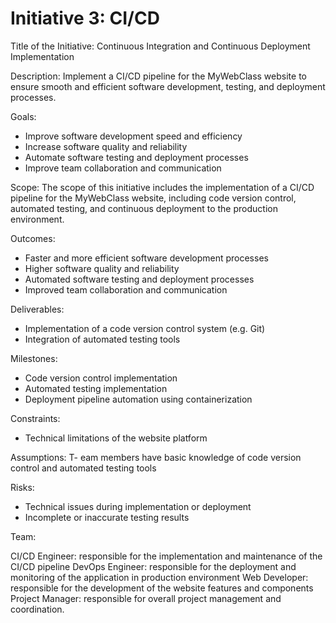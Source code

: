 # Initiative 3: CI/CD
Title of the Initiative: Continuous Integration and Continuous Deployment Implementation

Description: Implement a CI/CD pipeline for the MyWebClass website to ensure smooth and efficient software development, testing, and deployment processes.

Goals:
- Improve software development speed and efficiency
- Increase software quality and reliability
- Automate software testing and deployment processes
- Improve team collaboration and communication

Scope: The scope of this initiative includes the implementation of a CI/CD pipeline for the MyWebClass website, including code version control, automated testing, and continuous deployment to the production environment.

Outcomes:
- Faster and more efficient software development processes
- Higher software quality and reliability
- Automated software testing and deployment processes
- Improved team collaboration and communication

Deliverables:
- Implementation of a code version control system (e.g. Git)
- Integration of automated testing tools 

Milestones:
- Code version control implementation 
- Automated testing implementation 
- Deployment pipeline automation using containerization

Constraints:
- Technical limitations of the website platform

Assumptions:
T- eam members have basic knowledge of code version control and automated testing tools

Risks:
- Technical issues during implementation or deployment
- Incomplete or inaccurate testing results

Team:

CI/CD Engineer: responsible for the implementation and maintenance of the CI/CD pipeline
DevOps Engineer: responsible for the deployment and monitoring of the application in production environment
Web Developer: responsible for the development of the website features and components
Project Manager: responsible for overall project management and coordination.
